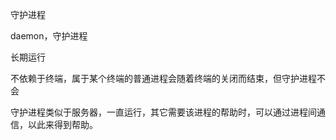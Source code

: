守护进程



daemon，守护进程

长期运行

不依赖于终端，属于某个终端的普通进程会随着终端的关闭而结束，但守护进程不会

守护进程类似于服务器，一直运行，其它需要该进程的帮助时，可以通过进程间通信，以此来得到帮助。

